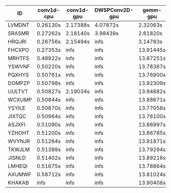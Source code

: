 |ID|conv1d-cpu|conv1d-gpu|DWSPConv2D-gpu|gemm-gpu|avg|
|-|-|-|-|-|-|
|LVMDNT|0.26130s|2.17388s|4.07872s|2.32063s|2.20863s|
|SRASMR|0.27262s|2.18140s|3.98439s|2.61820s|2.26415s|
|HRQJRI|0.26756s|2.15494s|infs|3.14783s|infs|
|FHCXPO|0.27353s|infs|infs|13.91445s|infs|
|MRHTFS|0.48922s|infs|infs|13.87251s|infs|
|YSWVNF|0.50220s|infs|infs|13.78367s|infs|
|PQXHYS|0.50761s|infs|infs|13.76900s|infs|
|DOMPZP|0.50798s|infs|infs|13.92309s|infs|
|UULTVT|0.50827s|2.19034s|infs|13.94882s|infs|
|WCXUMP|0.50844s|infs|infs|13.88671s|infs|
|YSYILE|0.50870s|infs|infs|13.77058s|infs|
|JIXTQC|0.50964s|infs|infs|13.76100s|infs|
|ASJXFI|0.51090s|infs|infs|13.86997s|infs|
|YZHOHT|0.51200s|infs|infs|13.86785s|infs|
|WVYNJR|0.51264s|infs|infs|13.91871s|infs|
|TKWJLM|0.51389s|infs|infs|13.79294s|infs|
|JISNLD|0.51402s|infs|infs|13.89216s|infs|
|LMHEQI|0.51675s|infs|infs|13.78864s|infs|
|AXUMWF|0.58712s|infs|infs|13.81024s|infs|
|KHAKAB|infs|infs|infs|13.90408s|infs|
